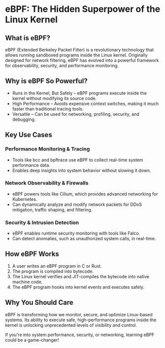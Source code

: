 # eBPF: The Hidden Superpower of the Linux Kernel

## What is eBPF?

eBPF (Extended Berkeley Packet Filter) is a revolutionary technology that allows running sandboxed programs inside the Linux kernel. Originally designed for network filtering, eBPF has evolved into a powerful framework for observability, security, and performance monitoring.


## Why is eBPF So Powerful?

- Runs in the Kernel, But Safely – eBPF programs execute inside the kernel without modifying its source code.
- High Performance – Avoids expensive context switches, making it much faster than traditional tracing tools.
- Versatile – Can be used for networking, profiling, security, and debugging.

## Key Use Cases


### Performance Monitoring & Tracing

- Tools like bcc and bpftrace use eBPF to collect real-time system performance data.
- Enables deep insights into system behavior without slowing it down.


### Network Observability & Firewalls

- eBPF powers tools like Cilium, which provides advanced networking for Kubernetes.
- Can dynamically analyze and modify network packets for DDoS mitigation, traffic shaping, and filtering.

### Security & Intrusion Detection

- eBPF enables runtime security monitoring with tools like Falco.
- Can detect anomalies, such as unauthorized system calls, in real-time.


## How eBPF Works

1. A user writes an eBPF program in C or Rust.
2. The program is compiled into bytecode.
3. The Linux kernel verifies and JIT-compiles the bytecode into native machine code.
4. The eBPF program hooks into kernel events and executes safely.


## Why You Should Care

eBPF is transforming how we monitor, secure, and optimize Linux-based systems. Its ability to execute safe, high-performance programs inside the kernel is unlocking unprecedented levels of visibility and control.

If you're into system performance, security, or networking, learning eBPF could be a game-changer!
